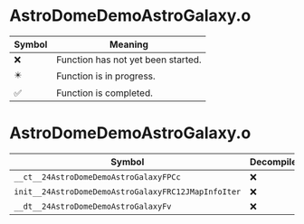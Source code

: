 # AstroDomeDemoAstroGalaxy.o
| Symbol | Meaning 
| ------------- | ------------- 
| :x: | Function has not yet been started. 
| :eight_pointed_black_star: | Function is in progress. 
| :white_check_mark: | Function is completed. 


# AstroDomeDemoAstroGalaxy.o
| Symbol | Decompiled? |
| ------------- | ------------- |
| `__ct__24AstroDomeDemoAstroGalaxyFPCc` | :x: |
| `init__24AstroDomeDemoAstroGalaxyFRC12JMapInfoIter` | :x: |
| `__dt__24AstroDomeDemoAstroGalaxyFv` | :x: |
